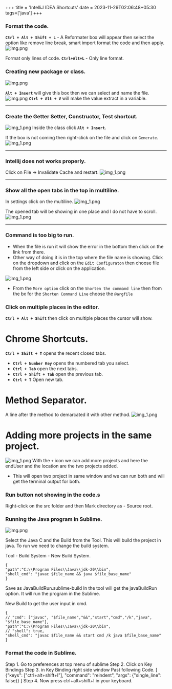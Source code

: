 +++
title = 'IntelliJ IDEA Shortcuts'
date = 2023-11-29T02:06:48+05:30
tags=['java']
+++


### Format the code.
**`Ctrl + Alt + Shift + L`**  - A Reformater box will appear then select the option like remove line break, smart import format the code and then apply.
![img.png](/images/intellije/refactorImage.png)

Format only lines of code.
**`Ctrl+Alt+L`** - Only line format.

### Creating new package or class.
![img.png](/images/img9.png)

**`Alt + Insert`** will give this box then we can select and name the file.
![img.png](/images/img10.png)
**`Ctrl + Alt + V`** will make the value extract in a variable.

---

### Create the Getter Setter, Constructor, Test shortcut.
![img_1.png](/images/img11.png)
Inside the class click **`Alt + Insert`**.

If the box is not coming then right-click on the file and click on `Generate`.
![img_1.png](/images/img23.png)

---

### Intellij does not works properly.

Click on File -> Invalidate Cache and restart.
![img_1.png](/images/img13.png)

---

### Show all the open tabs in the top in multiline.

In settings click on the multiline.
![img_1.png](/images/img24.png)

The opened tab will be showing in one place and I do not have to scroll.
![img_1.png](/images/img25.png)

---

### Command is too big to run.

* When the file is run it will show the error in the bottom then click on the link from there.
* Other way of doing it is in the top where the file name is showing. Click on the dropdown and click on the `Edit Configuraton` then choose file from the left side or click on the application.

![img_1.png](/images/img26.png)
* From the `More option` click on the `Shorten the command line` then from the bx for the `Shorten Command Line` choose the `@argfile`


### Click on multiple places in the editor.
**`Ctrl + Alt + Shift`** then click on multiple places the cursor will show.



# Chrome Shortcuts.
**`Ctrl + Shift + T`** opens the recent closed tabs.

* **`Ctrl + Number Key`** opens the numbered tab you select.
* **`Ctrl + Tab`** open the next tabs.
* **`Ctrl + Shift + Tab`** open the previous tab.
* **`Ctrl + T`** Open new tab.

# Method Separator.
A line after the method to demarcated it with other method.
![img_1.png](/images/intellije/image1.png)

# Adding more projects in the same project.
![img_1.png](/images/img30.png)
With the `+` icon we can add more projects and here the endUser and the location are the two projects added.
- This will open two project in same window and we can run both and will get the terminal output for both.

### Run button not showing in the code.s

Right-click on the src folder and then Mark directory as - Source root.

### Running the Java program in Sublime.

![img.png](/images/sublimeBuild.png) 

Select the Java C and the Build from the Tool. This will build the project in java. To run we need to change the build system.

Tool - Build System - New Build System.
```shell
{
"path":"C:\\Program Files\\Java\\jdk-20\\bin",	
"shell_cmd": "javac $file_name && java $file_base_name"
}
```

Save as JavaBuildRun.sublime-build In the tool will get the javaBuildRun option. It will run the program in the Sublime.

New Build to get the user input in cmd.
```shell
{
// "cmd": ["javac", "$file_name","&&","start","cmd","/k","java", "$file_base_name"],
"path":"C:\\Program Files\\Java\\jdk-20\\bin",
// "shell": true,
"shell_cmd": "javac $file_name && start cmd /k java $file_base_name"
}
```
### Format the code in Sublime.

Step 1. Go to preferences at top menu of sublime
Step 2. Click on Key Bindings
Step 3. in Key Binding right side window Past following Code.
[ {"keys": ["ctrl+alt+shift+l"], "command": "reindent", "args": {"single_line": false}} ]
Step 4. Now press ctrl+alt+shift+l in your keyboard.


